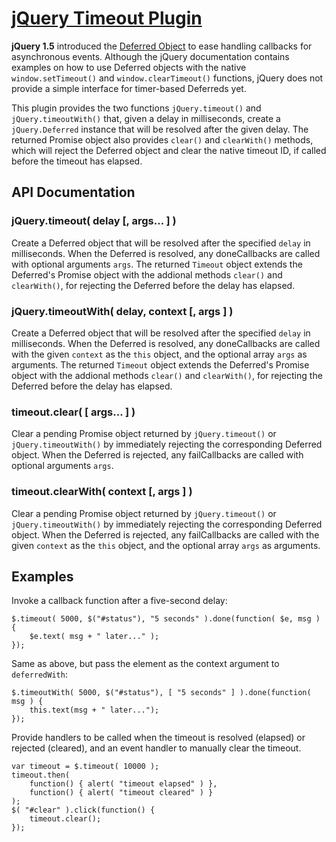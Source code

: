 # [jQuery Timeout Plugin](https://github.com/tkem/jquery-timeout/)

**jQuery 1.5** introduced the [Deferred
Object](http://api.jquery.com/category/deferred-object/) to ease
handling callbacks for asynchronous events.  Although the jQuery
documentation contains examples on how to use Deferred objects with
the native `window.setTimeout()` and `window.clearTimeout()`
functions, jQuery does not provide a simple interface for timer-based
Deferreds yet.

This plugin provides the two functions `jQuery.timeout()` and
`jQuery.timeoutWith()` that, given a delay in milliseconds, create a
`jQuery.Deferred` instance that will be resolved after the given
delay.  The returned Promise object also provides `clear()` and
`clearWith()` methods, which will reject the Deferred object and clear
the native timeout ID, if called before the timeout has elapsed.


## API Documentation

### jQuery.timeout( delay [, args... ] )

Create a Deferred object that will be resolved after the specified
`delay` in milliseconds.  When the Deferred is resolved, any
doneCallbacks are called with optional arguments `args`.  The returned
`Timeout` object extends the Deferred's Promise object with the
addional methods `clear()` and `clearWith()`, for rejecting the
Deferred before the delay has elapsed.

### jQuery.timeoutWith( delay, context [, args ] )

Create a Deferred object that will be resolved after the specified
`delay` in milliseconds.  When the Deferred is resolved, any
doneCallbacks are called with the given `context` as the `this`
object, and the optional array `args` as arguments.  The returned
`Timeout` object extends the Deferred's Promise object with the
addional methods `clear()` and `clearWith()`, for rejecting the
Deferred before the delay has elapsed.

### timeout.clear( [ args... ] )

Clear a pending Promise object returned by `jQuery.timeout()` or
`jQuery.timeoutWith()` by immediately rejecting the corresponding
Deferred object.  When the Deferred is rejected, any failCallbacks are
called with optional arguments `args`.

### timeout.clearWith( context [, args ] )

Clear a pending Promise object returned by `jQuery.timeout()` or
`jQuery.timeoutWith()` by immediately rejecting the corresponding
Deferred object.  When the Deferred is rejected, any failCallbacks are
called with the given `context` as the `this` object, and the optional
array `args` as arguments.


## Examples

Invoke a callback function after a five-second delay:

```
$.timeout( 5000, $("#status"), "5 seconds" ).done(function( $e, msg ) { 
    $e.text( msg + " later..." ); 
});
```

Same as above, but pass the element as the context argument to
`deferredWith`:

```
$.timeoutWith( 5000, $("#status"), [ "5 seconds" ] ).done(function( msg ) { 
    this.text(msg + " later..."); 
});
```

Provide handlers to be called when the timeout is resolved (elapsed)
or rejected (cleared), and an event handler to manually clear the
timeout.
 
```
var timeout = $.timeout( 10000 );
timeout.then(
    function() { alert( "timeout elapsed" ) },
    function() { alert( "timeout cleared" ) }
);
$( "#clear" ).click(function() {
    timeout.clear();
});
```
